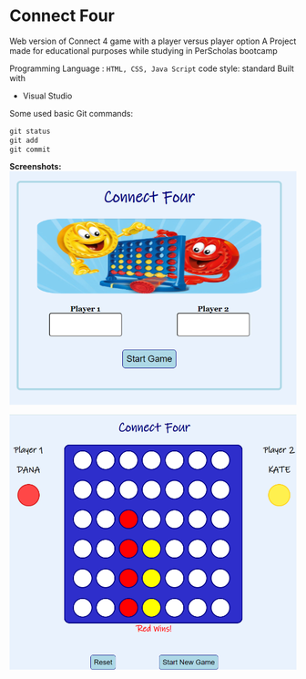# Connect Four
Web version of Connect 4 game with a player versus player option
A Project made for educational purposes while studying in PerScholas bootcamp

Programming Language : `HTML, CSS, Java Script`
code style: standard
Built with
* Visual Studio

Some used basic Git commands:
```
git status
git add
git commit
```


**Screenshots:**
![welcome page of the game](https://github.com/dseydahmetova/ConnectFour/blob/main/images/welcomepage.PNG?raw=true)

![gamepage](https://github.com/dseydahmetova/ConnectFour/blob/main/images/gamepage.png?raw=true)